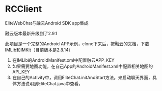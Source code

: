 # RCClient
EliteWebChat与融云Android SDK app集成

融云版本最新升级到了2.9.1

此项目是一个完整的Android APP示例，clone下来后，按融云的文档，下载IMLib和IMKit（目前版本是2.8.14）
1. 在IMLib的AndroidManifest.xml中配置融云APP_KEY
2. 如果需要地图功能，在自己App的AndroidManifest.xml中配置相关地图的API_KEY
3. 在自己的Activity中，调用EliteChat.initAndStart方法，来启动聊天界面，具体方法说明到EliteChat.java中查看。